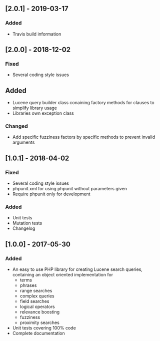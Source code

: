## [2.0.1] - 2019-03-17
### Added
- Travis build information

## [2.0.0] - 2018-12-02
### Fixed
- Several coding style issues

## Added
- Lucene query builder class conaining factory methods for clauses to simplify library usage
- Libraries own exception class

### Changed
- Add specific fuzziness factors by specific methods to prevent invalid arguments

## [1.0.1] - 2018-04-02
### Fixed
- Several coding style issues
- phpunit.xml for using phpunit without parameters given
- Require phpunit only for development

### Added
- Unit tests
- Mutation tests
- Changelog

## [1.0.0] - 2017-05-30
### Added
- An easy to use PHP library for creating Lucene search queries, containing an object oriented implementation for
  - terms
  - phrases
  - range searches
  - complex queries
  - field searches
  - logical operators
  - relevance boosting
  - fuzziness
  - proximity searches
- Unit tests covering 100% code
- Complete documentation
